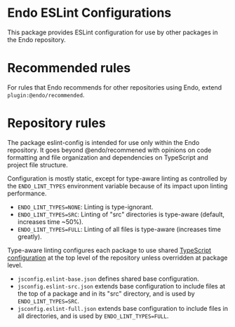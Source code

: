 # Endo ESLint Configurations

This package provides ESLint configuration for use by other packages in the Endo repository.

# Recommended rules

For rules that Endo recommends for other repositories using Endo, extend `plugin:@endo/recommended`.

# Repository rules

The package eslint-config is intended for use only within the Endo repository. It goes beyond @endo/recommened with opinions on code formatting and file organization and dependencies on TypeScript and project file structure.

Configuration is mostly static, except for type-aware linting as controlled by
the `ENDO_LINT_TYPES` environment variable because of its impact upon linting
performance.

- `ENDO_LINT_TYPES=NONE`: Linting is type-ignorant.
- `ENDO_LINT_TYPES=SRC`: Linting of "src" directories is type-aware (default,
  increases time ~50%).
- `ENDO_LINT_TYPES=FULL`: Linting of all files is type-aware (increases time
  greatly).

Type-aware linting configures each package to use shared
[TypeScript configuration](https://www.typescriptlang.org/docs/handbook/tsconfig-json.html)
at the top level of the repository unless overridden at package level.

- `jsconfig.eslint-base.json` defines shared base configuration.
- `jsconfig.eslint-src.json` extends base configuration to include files at the
  top of a package and in its "src" directory, and is used by
  `ENDO_LINT_TYPES=SRC`.
- `jsconfig.eslint-full.json` extends base configuration to include files in all
  directories, and is used by `ENDO_LINT_TYPES=FULL`.
